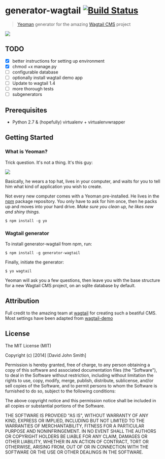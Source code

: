 # generator-wagtail [![Build Status](https://secure.travis-ci.org/precise54/generator-wagtail.png?branch=master)](https://travis-ci.org/precise54/generator-wagtail)

> [Yeoman](http://yeoman.io) generator for the amazing [Wagtail CMS](http://www.github.com/torchbox/wagtail) project

![](http://i.imgur.com/msvq1g5.png)

## TODO

- [x] better instructions for setting up environment
- [x] chmod +x manage.py
- [ ] configurable database
- [ ] optionally install wagtail demo app
- [ ] Update to wagtail 1.4
- [ ] more thorough tests
- [ ] subgenerators

## Prerequisites
- Python 2.7 & (hopefully) virtualenv + virtualenvwrapper

## Getting Started

### What is Yeoman?

Trick question. It's not a thing. It's this guy:

![](http://i.imgur.com/JHaAlBJ.png)

Basically, he wears a top hat, lives in your computer, and waits for you to tell him what kind of application you wish to create.

Not every new computer comes with a Yeoman pre-installed. He lives in the [npm](https://npmjs.org) package repository. You only have to ask for him once, then he packs up and moves into your hard drive. *Make sure you clean up, he likes new and shiny things.*

```
$ npm install -g yo
```

### Wagtail generator

To install generator-wagtail from npm, run:

```
$ npm install -g generator-wagtail
```

Finally, initiate the generator:

```
$ yo wagtail
```

Yeoman will ask you a few questions, then leave you with the base structure for a new Wagtail CMS project, on an sqlite database by default.

## Attribution

Full credit to the amazing team at [wagtail](http://wagtail.io) for creating such a beatiful CMS. Most settings have been adapted from [wagtail-demo](http://github.com/torchbox/wagtail-demo)

## License

The MIT License (MIT)

Copyright (c) [2014] [David John Smith]

Permission is hereby granted, free of charge, to any person obtaining a copy
of this software and associated documentation files (the "Software"), to deal
in the Software without restriction, including without limitation the rights
to use, copy, modify, merge, publish, distribute, sublicense, and/or sell
copies of the Software, and to permit persons to whom the Software is
furnished to do so, subject to the following conditions:

The above copyright notice and this permission notice shall be included in all
copies or substantial portions of the Software.

THE SOFTWARE IS PROVIDED "AS IS", WITHOUT WARRANTY OF ANY KIND, EXPRESS OR
IMPLIED, INCLUDING BUT NOT LIMITED TO THE WARRANTIES OF MERCHANTABILITY,
FITNESS FOR A PARTICULAR PURPOSE AND NONINFRINGEMENT. IN NO EVENT SHALL THE
AUTHORS OR COPYRIGHT HOLDERS BE LIABLE FOR ANY CLAIM, DAMAGES OR OTHER
LIABILITY, WHETHER IN AN ACTION OF CONTRACT, TORT OR OTHERWISE, ARISING FROM,
OUT OF OR IN CONNECTION WITH THE SOFTWARE OR THE USE OR OTHER DEALINGS IN THE
SOFTWARE.
